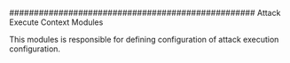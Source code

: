 ################################################## Attack Execute Context Modules

This modules is responsible for defining configuration of attack execution configuration.